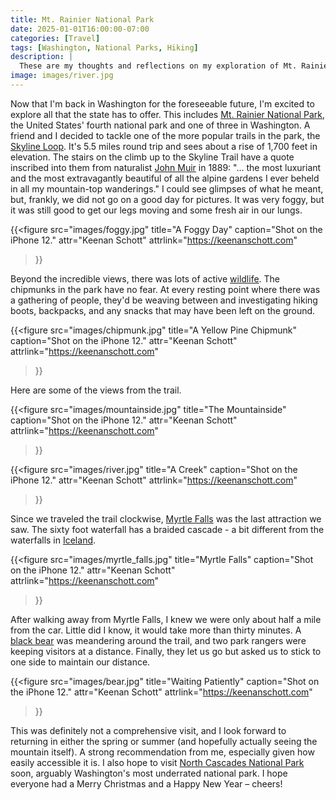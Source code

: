 ```yaml
---
title: Mt. Rainier National Park
date: 2025-01-01T16:00:00-07:00
categories: [Travel]
tags: [Washington, National Parks, Hiking]
description: |
  These are my thoughts and reflections on my exploration of Mt. Rainier.
image: images/river.jpg
---
```


Now that I'm back in Washington for the foreseeable future, I'm excited to explore all that the state has to offer. This includes [Mt. Rainier National Park](https://en.wikipedia.org/wiki/Mount_Rainier_National_Park), the United States' fourth national park and one of three in Washington. A friend and I decided to tackle one of the more popular trails in the park, the [Skyline Loop](https://www.nps.gov/mora/planyourvisit/skyline-trail.htm). It's 5.5 miles round trip and sees about a rise of 1,700 feet in elevation. The stairs on the climb up to the Skyline Trail have a quote inscribed into them from naturalist [John Muir](https://en.wikipedia.org/wiki/John_Muir) in 1889: "... the most luxuriant and the most extravagantly beautiful of all the alpine gardens I ever beheld in all my mountain-top wanderings." I could see glimpses of what he meant, but, frankly, we did not go on a good day for pictures. It was very foggy, but it was still good to get our legs moving and some fresh air in our lungs.

{{<figure
  src="images/foggy.jpg"
  title="A Foggy Day"
  caption="Shot on the iPhone 12."
  attr="Keenan Schott"
  attrlink="https://keenanschott.com"
>}}

Beyond the incredible views, there was lots of active [wildlife](https://www.nps.gov/mora/learn/nature/rodents.htm). The chipmunks in the park have no fear. At every resting point where there was a gathering of people, they'd be weaving between and investigating hiking boots, backpacks, and any snacks that may have been left on the ground. 

{{<figure
  src="images/chipmunk.jpg"
  title="A Yellow Pine Chipmunk"
  caption="Shot on the iPhone 12."
  attr="Keenan Schott"
  attrlink="https://keenanschott.com"
>}}

Here are some of the views from the trail.

{{<figure
  src="images/mountainside.jpg"
  title="The Mountainside"
  caption="Shot on the iPhone 12."
  attr="Keenan Schott"
  attrlink="https://keenanschott.com"
>}}

{{<figure
  src="images/river.jpg"
  title="A Creek"
  caption="Shot on the iPhone 12."
  attr="Keenan Schott"
  attrlink="https://keenanschott.com"
>}}

Since we traveled the trail clockwise, [Myrtle Falls](https://www.nps.gov/places/myrtle-falls.htm) was the last attraction we saw. The sixty foot waterfall has a braided cascade - a bit different from the waterfalls in [Iceland](https://keenanschott.com/posts/travel/iceland/).

{{<figure
  src="images/myrtle_falls.jpg"
  title="Myrtle Falls"
  caption="Shot on the iPhone 12."
  attr="Keenan Schott"
  attrlink="https://keenanschott.com"
>}}

After walking away from Myrtle Falls, I knew we were only about half a mile from the car. Little did I know, it would take more than thirty minutes. A [black bear](https://www.nps.gov/mora/learn/nature/carnivores.htm) was meandering around the trail, and two park rangers were keeping visitors at a distance. Finally, they let us go but asked us to stick to one side to maintain our distance.

{{<figure
  src="images/bear.jpg"
  title="Waiting Patiently"
  caption="Shot on the iPhone 12."
  attr="Keenan Schott"
  attrlink="https://keenanschott.com"
>}}

This was definitely not a comprehensive visit, and I look forward to returning in either the spring or summer (and hopefully actually seeing the mountain itself). A strong recommendation from me, especially given how easily accessible it is. I also hope to visit [North Cascades National Park](https://en.wikipedia.org/wiki/North_Cascades_National_Park) soon, arguably Washington's most underrated national park. I hope everyone had a Merry Christmas and a Happy New Year – cheers!